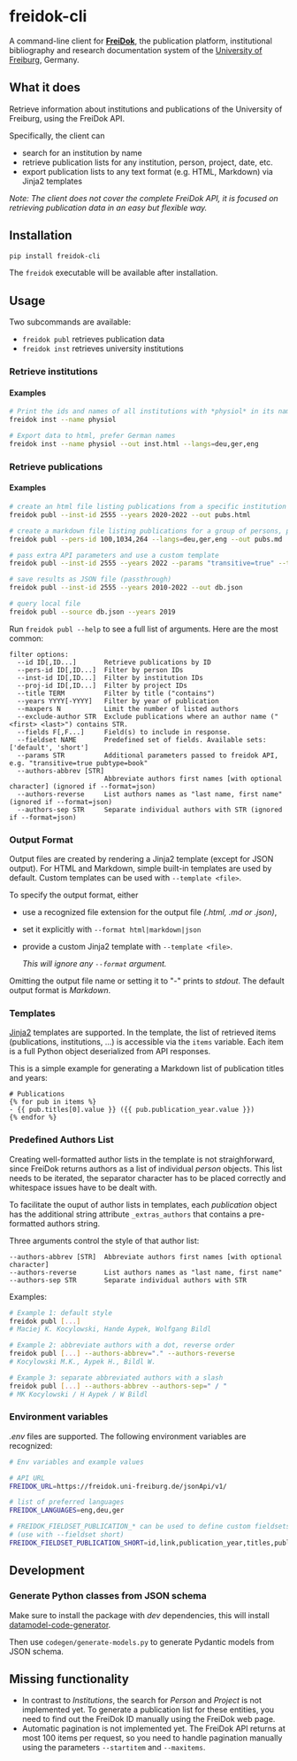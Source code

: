 # freidok-cli

A command-line client for
**[FreiDok](https://freidok.uni-freiburg.de/)**, 
the publication platform, institutional bibliography and research documentation 
system of the [University of Freiburg](https://www.uni-freiburg.de), Germany. 

## What it does

Retrieve information about institutions and publications of the University of 
Freiburg, using the FreiDok API. 

Specifically, the client can
  - search for an institution by name
  - retrieve publication lists for any institution, person, project, date, etc.
  - export publication lists to any text format (e.g. HTML, Markdown) via Jinja2 
    templates 

_Note: The client does not cover the complete FreiDok API, it is focused on 
retrieving publication data in an easy but flexible way._

## Installation

```bash
pip install freidok-cli
```

The ```freidok``` executable will be available after installation. 

## Usage

Two subcommands are available:

  - `freidok publ` retrieves publication data
  - `freidok inst` retrieves university institutions

### Retrieve institutions

#### Examples

```bash
# Print the ids and names of all institutions with *physiol* in its name
freidok inst --name physiol

# Export data to html, prefer German names
freidok inst --name physiol --out inst.html --langs=deu,ger,eng
```

### Retrieve publications

#### Examples

```bash
# create an html file listing publications from a specific institution
freidok publ --inst-id 2555 --years 2020-2022 --out pubs.html

# create a markdown file listing publications for a group of persons, prefer German titles
freidok publ --pers-id 100,1034,264 --langs=deu,ger,eng --out pubs.md

# pass extra API parameters and use a custom template
freidok publ --inst-id 2555 --years 2022 --params "transitive=true" --template my_publist.jinja2.html

# save results as JSON file (passthrough)
freidok publ --inst-id 2555 --years 2010-2022 --out db.json

# query local file
freidok publ --source db.json --years 2019
```

Run `freidok publ --help` to see a full list of arguments.
Here are the most common:

```
filter options:
  --id ID[,ID...]       Retrieve publications by ID
  --pers-id ID[,ID...]  Filter by person IDs
  --inst-id ID[,ID...]  Filter by institution IDs
  --proj-id ID[,ID...]  Filter by project IDs
  --title TERM          Filter by title ("contains")
  --years YYYY[-YYYY]   Filter by year of publication
  --maxpers N           Limit the number of listed authors
  --exclude-author STR  Exclude publications where an author name ("<first> <last>") contains STR.
  --fields F[,F...]     Field(s) to include in response. 
  --fieldset NAME       Predefined set of fields. Available sets: ['default', 'short']
  --params STR          Additional parameters passed to freidok API, e.g. "transitive=true pubtype=book"
  --authors-abbrev [STR]
                        Abbreviate authors first names [with optional character] (ignored if --format=json)
  --authors-reverse     List authors names as "last name, first name" (ignored if --format=json)
  --authors-sep STR     Separate individual authors with STR (ignored if --format=json)
```

### Output Format

Output files are created by rendering a Jinja2 template 
(except for JSON output). For HTML and Markdown, simple built-in templates 
are used by default. Custom templates can be used with `--template <file>`. 

To specify the output format, either 

  - use a recognized file extension for the output file _(.html, .md or .json)_,
 
  - set it explicitly with `--format html|markdown|json`

  - provide a custom Jinja2 template with `--template <file>`.
   
    _This will ignore any `--format` argument._

Omitting the output file name or setting it to "-" prints to _stdout_.
The default output format is _Markdown_.


### Templates

[Jinja2](https://palletsprojects.com/p/jinja/) templates are supported.
In the template, the list of retrieved items (publications, institutions, ...) 
is accessible via the ```items``` variable. Each item is a full
Python object deserialized from API responses.

This is a simple example for generating a Markdown list of publication titles 
and years: 

```
# Publications
{% for pub in items %}
- {{ pub.titles[0].value }} ({{ pub.publication_year.value }})
{% endfor %}
```

### Predefined Authors List

Creating well-formatted author lists in the template is not straighforward, 
since FreiDok returns authors as a list of individual _person_ objects. 
This list needs to be iterated, the separator character has to be placed 
correctly and whitespace issues have to be dealt with.

To facilitate the ouput of author lists in templates, each _publication_ 
object has the additional string attribute ```_extras_authors``` that 
contains a pre-formatted authors string.

Three arguments control the style of that author list:
```
--authors-abbrev [STR]  Abbreviate authors first names [with optional character]
--authors-reverse       List authors names as "last name, first name"
--authors-sep STR       Separate individual authors with STR
```

Examples:
```bash
# Example 1: default style
freidok publ [...]
# Maciej K. Kocylowski, Hande Aypek, Wolfgang Bildl

# Example 2: abbreviate authors with a dot, reverse order
freidok publ [...] --authors-abbrev="." --authors-reverse
# Kocylowski M.K., Aypek H., Bildl W.

# Example 3: separate abbreviated authors with a slash
freidok publ [...] --authors-abbrev --authors-sep=" / " 
# MK Kocylowski / H Aypek / W Bildl
```



### Environment variables

*.env* files are supported. The following environment variables are recognized: 

```bash
# Env variables and example values

# API URL
FREIDOK_URL=https://freidok.uni-freiburg.de/jsonApi/v1/

# list of preferred languages
FREIDOK_LANGUAGES=eng,deu,ger

# FREIDOK_FIELDSET_PUBLICATION_* can be used to define custom fieldsets
# (use with --fieldset short)
FREIDOK_FIELDSET_PUBLICATION_SHORT=id,link,publication_year,titles,publisher,persons,persons_stat
```

## Development

### Generate Python classes from JSON schema

Make sure to install the package with *dev* dependencies, this will install
[datamodel-code-generator](https://github.com/koxudaxi/datamodel-code-generator).

Then use `codegen/generate-models.py` to generate Pydantic models from JSON schema.


## Missing functionality

  - In contrast to _Institutions_, the search for _Person_ and _Project_ is not 
    implemented yet. To generate a publication list for these entities, you 
    need to find out the FreiDok ID manually using the FreiDok web page.
  - Automatic pagination is not implemented yet. The FreiDok API returns at most 
    100 items per request, so you need to handle pagination manually using the
    parameters `--startitem` and  `--maxitems`. 
